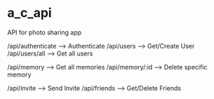 # a_c_api
API for photo sharing app

/api/authenticate --> Authenticate
/api/users --> Get/Create User
/api/users/all --> Get all users

/api/memory --> Get all memories
/api/memory/:id --> Delete specific memory

/api/invite --> Send Invite
/api/friends --> Get/Delete Friends
